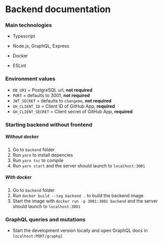 # Backend documentation

### Main technologies

* Typescript

* Node.js, GraphQL, Express 

* Docker

* ESLint

### Environment values

* `DB_URI` = PostgreSQL url, **not required**
* `PORT` = defaults to 3001, **not required**
* `JWT_SECRET` = defaults to `changeme`, **not required**
* `GH_CLIENT_ID` = Client ID of GitHub App, **required**
* `GH_CLIENT_SECRET` = Client secret of GitHub App, **required**

### Starting backend without frontend

##### Without docker
1. Go to `backend` folder
2. Run `yarn` to install depencies
3. Run `yarn tsc` to compile
3. Run `yarn start` and the server should launch to `localhost:3001`

##### With docker
1. Go to `backend` folder
2. Run `docker build --tag backend .` to build the backend image
3. Start the image with `docker run -p 3001:3001 backend` and the server should launch to `localhost:3001`

### GraphQL queries and mutations

* Start the development version locally and open GraphQL docs in `localhost:PORT/graphql`
